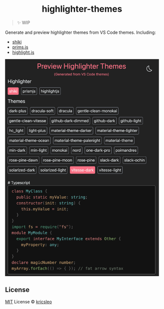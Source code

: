 <h1 align="center">
  highlighter-themes
</h1>

> ✨ WIP

Generate and preview highlighter themes from VS Code themes. 
Including:

- [shiki](https://github.com/shikijs/shiki)
- [prims.js](https://github.com/PrismJS/prism)
- [highlight.js](https://github.com/highlightjs/highlight.js/)

<div align="center">
  <img src="./screenshots/preview.png" />
</div>

## License

[MIT](./LICENSE) License © [kricsleo](https://github.com/kricsleo)
